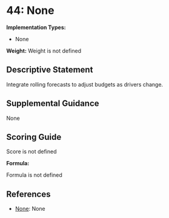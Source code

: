 # 44: None

**Implementation Types:**

- None

**Weight:** Weight is not defined

## Descriptive Statement

Integrate rolling forecasts to adjust budgets as drivers change.

## Supplemental Guidance

None

## Scoring Guide

Score is not defined

**Formula:**

Formula is not defined

## References

- [None](None): None
